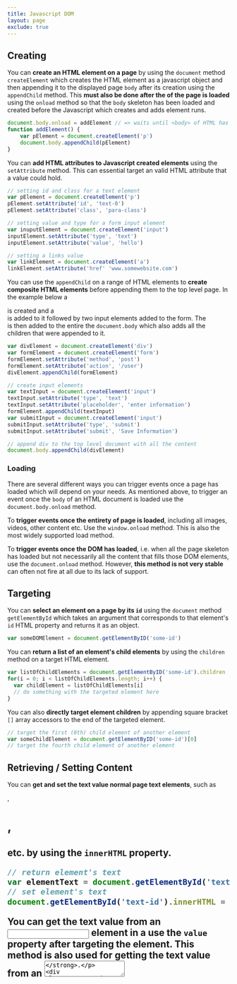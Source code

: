 ```yaml
---
title: Javascript DOM
layout: page
exclude: true
---
```


## Creating

You can **create an HTML element on a page** by using the `document` method `createElement` which creates the HTML element as a javascript object and then appending it to the displayed page `body` after its creation using the `appendChild` method. This **must also be done after the <body> of the page is loaded** using the `onload` method so that the `body` skeleton has been loaded and created before the Javascript which creates and adds element runs. 
```js
document.body.onload = addElement // => waits until <body> of HTML has loaded
function addElement() {
	var pElement = document.createElement('p')
	document.body.appendChild(pElement)
}
```

You can **add HTML attributes to Javascript created elements** using the `setAttribute` method. This can essential target an valid HTML attribute that a value could hold.
```js
// setting id and class for a text element
var pElement = document.createElement('p')
pElement.setAttribute('id', 'text-0')
pElement.setAttribute('class', 'para-class')

// setting value and type for a form input element
var inuputElement = document.createElement('input')
inputElement.setAttribute('type', 'text')
inputElement.setAttribute('value', 'hello')

// setting a links value
var linkElement = document.createElement('a')
linkElement.setAttribute('href' 'www.somewebsite.com')
```

You can use the `appendChild` on a range of HTML elements to **create composite HTML elements** before appending them to the top level page. In the example below a <div> is created and a <form> is added to it followed by two input elements added to the form. The <div> is then added to the entire the `document.body` which also adds all the children that were appended to it.
```js
var divElement = document.createElement('div')
var formElement = document.createElement('form')
formElement.setAttribute('method', 'post')
formElement.setAttribute('action', '/user')
divElement.appendChild(formElement)

// create input elements
var textInput = document.createElement('input')
textInput.setAttribute('type', 'text')
textInput.setAttribute('placeholder', 'enter information')
formElement.appendChild(textInput)
var submitInput = document.createElement('input')
submitInput.setAttribute('type', 'submit')
submitInput.setAttribute('submit', 'Save Information')

// append div to the top level document with all the content
document.body.appendChild(divElement)
```

### Loading

There are several different ways you can trigger events once a page has loaded which will depend on your needs. As mentioned above, to trigger an event once the `body` of an HTML document is loaded use the `document.body.onload` method.

To **trigger events once the entirety of page is loaded**, including all images, videos, other content etc. Use the `window.onload` method. This is also the most widely supported load method.

To **trigger events once the DOM has loaded**, i.e. when all the page skeleton has loaded but not necessarily all the content that fills those DOM elements, use the `document.onload` method. However, **this method is not very stable** can often not fire at all due to its lack of support.

## Targeting

You can **select an element on a page by its `id`** using the `document` method `getElementById` which takes an argument that corresponds to that element's `id` HTML property and returns it as an object.
```js
var someDOMElement = document.getElementByID('some-id')
```

You can **return a list of an element's child elements** by using the `children` method on a target HTML element.
```js
var listOfChildElements = document.getElementByID('some-id').children
for(i = 0; i < listOfChildElements.length; i++) {
  var childElement = listOfChildElements[i]
  // do something with the targeted element here
}
```

You can also **directly target element children** by appending square bracket `[]` array accessors to the end of the targeted element.
```js
// target the first (0th) child element of another element
var someChildElement = document.getElementByID('some-id')[0]
// target the fourth child element of another element
```

## Retrieving / Setting Content

You can **get and set the text value normal page text elements**, such as <p>, <h1>, <h2> etc. by using the `innerHTML` property.
```js
// return element's text
var elementText = document.getElementById('text-id').innerHTML
// set element's text
document.getElementById('text-id').innerHTML = 'hello'
```

You can **get the text value from an <input> element in a <form>** use the `value` property after targeting the element. This method is also used for **getting the text value from an <textarea>**.
```js
// return element's text
var inputElementText = document.getElementById('some-id').value
// set element's text
document.getElementById('some-id').value = 'hello'
```

<!--stackedit_data:
eyJoaXN0b3J5IjpbLTE1NTQzMjMzODMsLTE1ODU1MTQ2NDcsMz
Q2MjE0Mzk2XX0=
-->